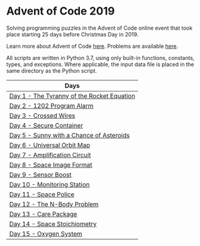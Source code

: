 # Advent of Code 2019

Solving programming puzzles in the Advent of Code online event that took place starting 25 days before Christmas Day in 2019. 

Learn more about Advent of Code [here](http://adventofcode.com/2019/about). Problems are available [here](http://adventofcode.com/2019).

All scripts are written in Python 3.7, using only built-in functions, constants, types, and exceptions. Where applicable, the input data file is placed in the same directory as the Python script.

|Days|
|---|
|[Day 1 - The Tyranny of the Rocket Equation](Days/Day%201%20-%20The%20Tyranny%20of%20the%20Rocket%20Equation)
|[Day 2 - 1202 Program Alarm](Days/Day%202%20-%201202%20Program%20Alarm)
|[Day 3 - Crossed Wires](Days/Day%203%20-%20Crossed%20Wires)
|[Day 4 - Secure Container](Days/Day%204%20-%20Secure%20Container)
|[Day 5 - Sunny with a Chance of Asteroids](Days/Day%205%20-%20Sunny%20with%20a%20Chance%20of%20Asteroids)
|[Day 6 - Universal Orbit Map](Days/Day%206%20-%20Universal%20Orbit%20Map)
|[Day 7 - Amplification Circuit](Days/Day%207%20-%20Amplification%20Circuit)
|[Day 8 - Space Image Format](Days/Day%208%20-%20Space%20Image%20Format)
|[Day 9 - Sensor Boost](Days/Day%209%20-%20Sensor%20Boost)
|[Day 10 - Monitoring Station](Days/Day%2010%20-%20Monitoring%20Station)
|[Day 11 - Space Police](Days/Day%2011%20-%20Space%20Police)
|[Day 12 - The N-Body Problem](Days/Day%2012%20-%20The%20N-Body%20Problem)
|[Day 13 - Care Package](Days/Day%2013%20-%20Care%20Package)
|[Day 14 - Space Stoichiometry](Days/Day%2014%20-%20Space%20Stoichiometry)
|[Day 15 - Oxygen System](Days/Day%2015%20-%20Oxygen%20System)

